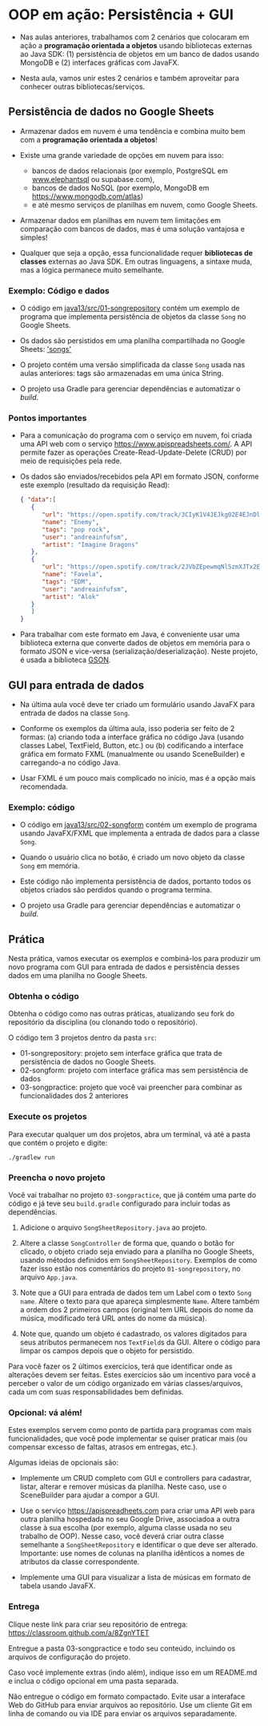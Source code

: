 <!--
author:   Andrea Charão

email:    andrea@inf.ufsm.br

version:  0.0.1

language: PT-BR

narrator: Brazilian Portuguese Female

comment:  Material de apoio elaborado para a disciplina
          ELC117 - Paradigmas de Programação,
          da Universidade Federal de Santa Maria

link:     https://cdn.jsdelivr.net/chartist.js/latest/chartist.min.css

script:   https://cdn.jsdelivr.net/chartist.js/latest/chartist.min.js

translation: English  translations/English.md

@load.java: @load(java,@0)

@load
<script style="display: block" modify="false" run-once="true">
    fetch("@1")
    .then((response) => {
        if (response.ok) {
            response.text()
            .then((text) => {
                send.lia("LIASCRIPT:\n``` @0\n" + text + "\n```")
            })
        } else {
            send.lia("HTML: <span style='color: red'>Something went wrong, could not load <a href='@1'>@1</a></span>")
        }
    })
    "loading: @1"
</script>
@end

-->

# OOP em ação: Persistência + GUI

* Nas aulas anteriores, trabalhamos com 2 cenários que colocaram em ação a **programação orientada a objetos** usando bibliotecas externas ao Java SDK: (1) persistência de objetos em um banco de dados usando MongoDB e (2) interfaces gráficas com JavaFX.

* Nesta aula, vamos unir estes 2 cenários e também aproveitar para conhecer outras bibliotecas/serviços.


## Persistência de dados no Google Sheets


* Armazenar dados em nuvem é uma tendência e combina muito bem com a **programação orientada a objetos**! 

* Existe uma grande variedade de opções em nuvem para isso: 

  - bancos de dados relacionais (por exemplo, PostgreSQL em www.elephantsql ou supabase.com), 
  - bancos de dados NoSQL (por exemplo, MongoDB em https://www.mongodb.com/atlas) 
  - e até mesmo serviços de planilhas em nuvem, como Google Sheets.

* Armazenar dados em planilhas em nuvem tem limitações em comparação com bancos de dados, mas é uma solução vantajosa e simples!

* Qualquer que seja a opção, essa funcionalidade requer **bibliotecas de classes** externas ao Java SDK. Em outras linguagens, a sintaxe muda, mas a lógica permanece muito semelhante.





### Exemplo: Código e dados 

* O código em [java13/src/01-songrepository](https://github.com/AndreaInfUFSM/elc117-2022b/tree/main/praticas/java13/src/01-songrepository) contém um exemplo de programa que implementa persistência de objetos da classe `Song` no Google Sheets. 

* Os dados são persistidos em uma planilha compartilhada no Google Sheets: ['songs'](https://docs.google.com/spreadsheets/d/1iW7j0NtDbzFuoCSEi9Y4DWDgzRkeA4V_cYvlKBQbmIg/edit?usp=sharing)


* O projeto contém uma versão simplificada da classe `Song` usada nas aulas anteriores: tags são armazenadas em uma única String.

* O projeto usa Gradle para gerenciar dependências e automatizar o *build*. 

### Pontos importantes


* Para a comunicação do programa com o serviço em nuvem, foi criada uma API web com o serviço https://www.apispreadsheets.com/. A API permite fazer as operações Create-Read-Update-Delete (CRUD) por meio de requisições pela rede.

* Os dados são enviados/recebidos pela API em formato JSON, conforme este exemplo (resultado da requisição Read):

   ``` json 
   { "data":[
      {
         "url": "https://open.spotify.com/track/3CIyK1V4JEJkg02E4EJnDl",
         "name": "Enemy",
         "tags": "pop rock",
         "user": "andreainfufsm",
         "artist": "Imagine Dragons"
      },
      {
         "url": "https://open.spotify.com/track/2JVbZEpewmqNlSzmXJTx2E",
         "name": "Favela",
         "tags": "EDM",
         "user": "andreainfufsm",
         "artist": "Alok"
      }
      ]
   }
   ```
   

*  Para trabalhar com este formato em Java, é conveniente usar uma biblioteca externa que converte dados de objetos em memória para o formato JSON e vice-versa (serialização/deserialização). Neste projeto, é usada a biblioteca [GSON](https://github.com/google/gson/blob/master/UserGuide.md).


## GUI para entrada de dados

* Na última aula você deve ter criado um formulário usando JavaFX para entrada de dados na classe `Song`. 

* Conforme os exemplos da última aula, isso poderia ser feito de 2 formas: (a) criando toda a interface gráfica no código Java (usando classes Label, TextField, Button, etc.) ou (b) codificando a interface gráfica em formato FXML (manualmente ou usando SceneBuilder) e carregando-a no código Java.

* Usar FXML é um pouco mais complicado no início, mas é a opção mais recomendada.


### Exemplo: código 

* O código em [java13/src/02-songform](https://github.com/AndreaInfUFSM/elc117-2022b/tree/main/praticas/java13/src/02-songform) contém um exemplo de programa usando JavaFX/FXML que implementa a entrada de dados para a classe `Song`. 

* Quando o usuário clica no botão, é criado um novo objeto da classe `Song` em memória. 

* Este código não implementa persistência de dados, portanto todos os objetos criados são perdidos quando o programa termina.


* O projeto usa Gradle para gerenciar dependências e automatizar o *build*. 







## Prática

Nesta prática, vamos executar os exemplos e combiná-los para produzir um novo programa com GUI para entrada de dados e persistência desses dados em uma planilha no Google Sheets.


### Obtenha o código


Obtenha o código como nas outras práticas, atualizando seu fork do repositório da disciplina (ou clonando todo o repositório).

O código tem 3 projetos dentro da pasta `src`:

* 01-songrepository: projeto sem interface gráfica que trata de persistência de dados no Google Sheets.
* 02-songform: projeto com interface gráfica mas sem persistência de dados
* 03-songpractice: projeto que você vai preencher para combinar as funcionalidades dos 2 anteriores


### Execute os projetos


Para executar qualquer um dos projetos, abra um terminal, vá até a pasta que contém o projeto e digite:  


```
./gradlew run
```






### Preencha o novo projeto

Você vai trabalhar no projeto `03-songpractice`, que já contém uma parte do código e já teve seu `build.gradle` configurado para incluir todas as dependências.

1. Adicione o arquivo `SongSheetRepository.java` ao projeto.

2. Altere a classe `SongController` de forma que, quando o botão for clicado, o objeto criado seja enviado para a planilha no Google Sheets, usando métodos definidos em `SongSheetRepository`. Exemplos de como fazer isso estão nos comentários do projeto `01-songrepository`, no arquivo `App.java`.

3. Note que a GUI para entrada de dados tem um Label com o texto `Song name`. Altere o texto para que apareça simplesmente `Name`. Altere também a ordem dos 2 primeiros campos (original tem URL depois do nome da música, modificado terá URL antes do nome da música). 

4. Note que, quando um objeto é cadastrado, os valores digitados para seus atributos permanecem nos `TextField`s da GUI. Altere o código para limpar os campos depois que o objeto for persistido.

Para você fazer os 2 últimos exercícios, terá que identificar onde as alterações devem ser feitas. Estes exercícios são um incentivo para você a perceber o valor de um código organizado em várias classes/arquivos, cada um com suas responsabilidades bem definidas.

### Opcional: vá além!

Estes exemplos servem como ponto de partida para programas com mais funcionalidades, que você pode implementar se quiser praticar mais (ou compensar excesso de faltas, atrasos em entregas, etc.).

Algumas ideias de opcionais são:

- Implemente um CRUD completo com GUI e controllers para cadastrar, listar, alterar e remover músicas da planilha. Neste caso, use o SceneBuilder para ajudar a compor a GUI.

- Use o serviço https://apispreadheets.com para criar uma API web para outra planilha hospedada no seu Google Drive, associadoa a outra classe à sua escolha (por exemplo, alguma classe usada no seu trabalho de OOP). Nesse caso, você deverá criar outra classe semelhante a `SongSheetRepository` e identificar o que deve ser alterado. Importante: use nomes de colunas na planilha idênticos a nomes de atributos da classe correspondente.

- Implemente uma GUI para visualizar a lista de músicas em formato de tabela usando JavaFX.



### Entrega

Clique neste link para criar seu repositório de entrega: https://classroom.github.com/a/8ZgnYTET

Entregue a pasta 03-songpractice e todo seu conteúdo, incluindo os arquivos de configuração do projeto. 

Caso você implemente extras (indo além), indique isso em um README.md e inclua o código opcional em uma pasta separada.

Não entregue o código em formato compactado. Evite usar a interaface Web do GitHub para enviar arquivos ao repositório. Use um cliente Git em linha de comando ou via IDE para enviar os arquivos separadamente.
